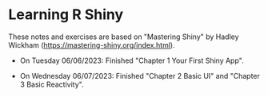 # Learning R Shiny

These notes and exercises are based on "Mastering Shiny" by Hadley Wickham (https://mastering-shiny.org/index.html).

- On Tuesday 06/06/2023: Finished "Chapter 1 Your First Shiny App".

- On Wednesday 06/07/2023: Finished "Chapter 2 Basic UI" and "Chapter 3 Basic Reactivity".